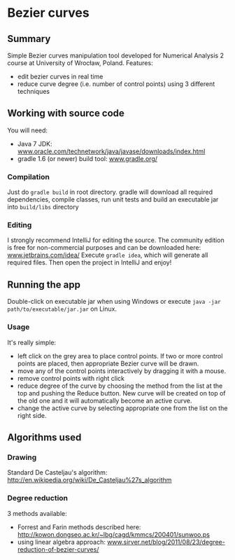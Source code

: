 # Bezier curves
## Summary
Simple Bezier curves manipulation tool developed for Numerical Analysis 2 course at University of Wrocław, Poland.
Features:
* edit bezier curves in real time
* reduce curve degree (i.e. number of control points) using 3 different techniques

## Working with source code
You will need:
* Java 7 JDK: www.oracle.com/technetwork/java/javase/downloads/index.html
* gradle 1.6 (or newer) build tool: www.gradle.org/ 

### Compilation
Just do ```gradle build``` in root directory. gradle will download all required dependencies, compile classes, run unit tests and build an executable jar into ```build/libs``` directory

### Editing
I strongly recommend IntelliJ for editing the source. The community edition is free for non-commercial purposes and can be downloaded here: www.jetbrains.com/idea/
Execute ```gradle idea```, which will generate all required files. Then open the project in IntelliJ and enjoy!

## Running the app
Double-click on executable jar when using Windows or execute ```java -jar path/to/executable/jar.jar``` on Linux.

### Usage
It's really simple: 
* left click on the grey area to place control points. If two or more control points are placed, then appropriate Bezier curve will be drawn. 
* move any of the control points interactively by dragging it with a mouse.
* remove control points with right click
* reduce degree of the curve by choosing the method from the list at the top and pushing the Reduce button. New curve will be created on top of the old one and it will automatically become an active curve.
* change the active curve by selecting appropriate one from the list on the right side.

## Algorithms used
### Drawing
Standard De Casteljau's algorithm: http://en.wikipedia.org/wiki/De_Casteljau%27s_algorithm
### Degree reduction
3 methods available:
* Forrest and Farin methods described here: http://kowon.dongseo.ac.kr/~lbg/cagd/kmmcs/200401/sunwoo.ps
* using linear algebra approach: www.sirver.net/blog/2011/08/23/degree-reduction-of-bezier-curves/
